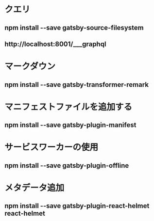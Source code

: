 # クエリ
## npm install --save gatsby-source-filesystem
## http://localhost:8001/___graphql
# マークダウン
## npm install --save gatsby-transformer-remark
# マニフェストファイルを追加する
## npm install --save gatsby-plugin-manifest
# サービスワーカーの使用
## npm install --save gatsby-plugin-offline
# メタデータ追加
## npm install --save gatsby-plugin-react-helmet react-helmet

